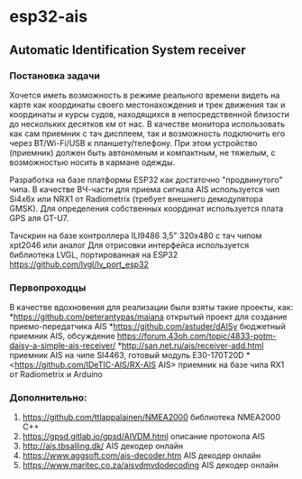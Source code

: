 # esp32-ais
## Automatic Identification System receiver ##

### Постановка задачи ###
Хочется иметь возможность в режиме реального времени видеть на карте как координаты своего местонахождения и трек движения
так и координаты и курсы судов, находящихся в непосредственной близости до нескольких десятков км от нас.
В качестве монитора использовать как сам приемник с тач дисплеем, так и возможность подключить его через BT/Wi-Fi/USB к планшету/телефону.
При этом устройство (приемник) должен быть автономным и компактным, не тяжелым, с возможностью носить в кармане одежды.

Разработка на базе платформы ESP32 как достаточно "продвинутого" чипа.
В качестве ВЧ-части для приема сигнала AIS используется чип Si4x6x или NRX1 от Radiometrix (требует внешнего демодулятора GMSK).
Для определения собственных координат используется плата GPS аля GT-U7.

Тачскрин на базе контроллера ILI9486 3,5" 320x480 с тач чипом xpt2046 или аналог
Для отрисовки интерфейса используется библиотека LVGL, портированная на ESP32 https://github.com/lvgl/lv_port_esp32

### Первопроходцы ###
В качестве вдохновения для реализации были взяты такие проекты, как:
*<https://github.com/peterantypas/maiana>  открытый проект для создание приемо-передатчика AIS
*<https://github.com/astuder/dAISy> бюджетный приемник AIS, обсуждение <https://forum.43oh.com/topic/4833-potm-daisy-a-simple-ais-receiver/>
*<http://san.net.ru/ais/receiver-add.html> приемник AIS на чипе SI4463, готовый модуль E30-170T20D
*<https://github.com/IDeTIC-AIS/RX-AIS AIS> приемник на базе чипа RX1 от Radiometrix и Arduino

### Дополнительно: ###
1. <https://github.com/ttlappalainen/NMEA2000>  библиотека NMEA2000 C++
2. <https://gpsd.gitlab.io/gpsd/AIVDM.html> описание протокола AIS
3. <http://ais.tbsalling.dk/> AIS декодер онлайн
4. <https://www.aggsoft.com/ais-decoder.htm> AIS декодер онлайн
5. <https://www.maritec.co.za/aisvdmvdodecoding> AIS декодер онлайн